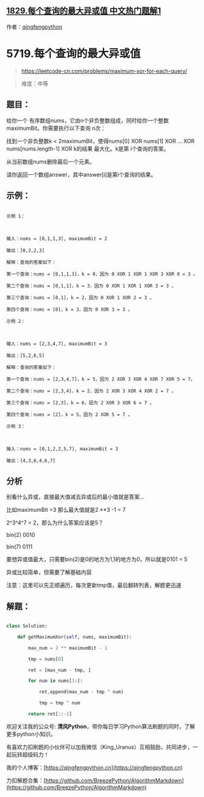 ## [1829.每个查询的最大异或值 中文热门题解1](https://leetcode.cn/problems/maximum-xor-for-each-query/solutions/100000/5719mei-ge-cha-xun-de-zui-da-yi-huo-zhi-6ta3d)

作者：[qingfengpython](https://leetcode.cn/u/qingfengpython)

# 5719.每个查询的最大异或值
> https://leetcode-cn.com/problems/maximum-xor-for-each-query/
> 
> 难度：中等

## 题目：

给你一个 有序数组nums，它由n个非负整数组成，同时给你一个整数maximumBit。你需要执行以下查询 n次：

找到一个非负整数k < 2maximumBit，使得nums[0] XOR nums[1] XOR ... XOR nums[nums.length-1] XOR k的结果 最大化。k是第 i个查询的答案。
从当前数组nums删除最后一个元素。
请你返回一个数组answer，其中answer[i]是第i个查询的结果。

## 示例：

```
示例 1：

输入：nums = [0,1,1,3], maximumBit = 2
输出：[0,3,2,3]
解释：查询的答案如下：
第一个查询：nums = [0,1,1,3]，k = 0，因为 0 XOR 1 XOR 1 XOR 3 XOR 0 = 3 。
第二个查询：nums = [0,1,1]，k = 3，因为 0 XOR 1 XOR 1 XOR 3 = 3 。
第三个查询：nums = [0,1]，k = 2，因为 0 XOR 1 XOR 2 = 3 。
第四个查询：nums = [0]，k = 3，因为 0 XOR 3 = 3 。
示例 2：

输入：nums = [2,3,4,7], maximumBit = 3
输出：[5,2,6,5]
解释：查询的答案如下：
第一个查询：nums = [2,3,4,7]，k = 5，因为 2 XOR 3 XOR 4 XOR 7 XOR 5 = 7。
第二个查询：nums = [2,3,4]，k = 2，因为 2 XOR 3 XOR 4 XOR 2 = 7 。
第三个查询：nums = [2,3]，k = 6，因为 2 XOR 3 XOR 6 = 7 。
第四个查询：nums = [2]，k = 5，因为 2 XOR 5 = 7 。
示例 3：

输入：nums = [0,1,2,2,5,7], maximumBit = 3
输出：[4,3,6,4,6,7]
```

## 分析

别看什么异或，直接最大值减去异或后的最小值就是答案...
比如maximumBit =3 那么最大值就是2 **3 -1 = 7
2^3^4^7 = 2，那么为什么答案应该是5？
bin(2) 0010
bin(7) 0111
要想异或值最大，只需要bin(2)是0的地方为1,1的地方为0，所以就是0101 = 5
异或比较简单，但需要了解基础内容

注意：这里可以先正顺遍历，每次更新tmp值，最后翻转列表，解题更迅速

## 解题：

```python
class Solution:
    def getMaximumXor(self, nums, maximumBit):
        max_num = 2 ** maximumBit - 1
        tmp = nums[0]
        ret = [max_num - tmp, ]
        for num in nums[1:]:
            ret.append(max_num - tmp ^ num)
            tmp = tmp ^ num
        return ret[::-1]
```

欢迎关注我的公众号: **清风Python**，带你每日学习Python算法刷题的同时，了解更多python小知识。

有喜欢力扣刷题的小伙伴可以加我微信（King_Uranus）互相鼓励，共同进步，一起玩转超级码力！

我的个人博客：[https://qingfengpython.cn](https://qingfengpython.cn)

力扣解题合集：[https://github.com/BreezePython/AlgorithmMarkdown](https://github.com/BreezePython/AlgorithmMarkdown)

